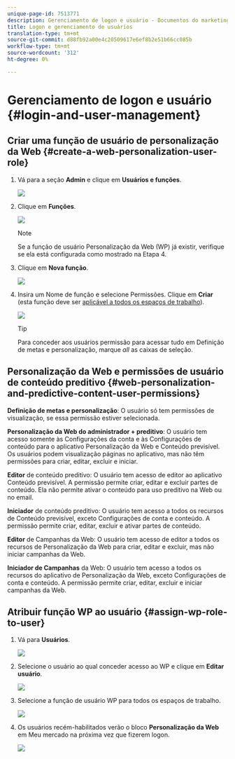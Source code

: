 ```yaml
---
unique-page-id: 7513771
description: Gerenciamento de logon e usuário - Documentos do marketing - Documentação do produto
title: Logon e gerenciamento de usuários
translation-type: tm+mt
source-git-commit: d88fb92a00e4c20509617e6ef8b2e51b66cc085b
workflow-type: tm+mt
source-wordcount: '312'
ht-degree: 0%

---
```



# Gerenciamento de logon e usuário {#login-and-user-management}

## Criar uma função de usuário de personalização da Web {#create-a-web-personalization-user-role}

1. Vá para a seção **Admin** e clique em **Usuários e funções**.

   ![](assets/image2015-4-28-19-3a50-3a49.png)

1. Clique em **Funções**.

   ![](assets/image2015-4-28-19-3a57-3a58.png)

   >[!NOTE]
   >
   >Se a função de usuário Personalização da Web (WP) já existir, verifique se ela está configurada como mostrado na Etapa 4.

1. Clique em **Nova função**.

   ![](assets/three-1.png)

1. Insira um Nome de função e selecione Permissões. Clique em **Criar** (esta função deve ser [aplicável a todos os espaços de trabalho](http://docs.marketo.com/display/DOCS/Managing+Marketo+Users#ManagingMarketoUsers-CreateUsers)).

   ![](assets/four.png)

   >[!TIP]
   >
   >Para conceder aos usuários permissão para acessar tudo em Definição de metas e personalização, marque *all* as caixas de seleção.

## Personalização da Web e permissões de usuário de conteúdo preditivo {#web-personalization-and-predictive-content-user-permissions}

**Definição de metas e personalização**: O usuário só tem permissões de visualização, se essa permissão estiver selecionada.

**Personalização da Web do administrador + preditivo**: O usuário tem acesso somente às Configurações da conta e às Configurações de conteúdo para o aplicativo Personalização da Web e Conteúdo previsível. Os usuários podem visualização páginas no aplicativo, mas não têm permissões para criar, editar, excluir e iniciar.

**Editor** de conteúdo preditivo: O usuário tem acesso de editor ao aplicativo Conteúdo previsível. A permissão permite criar, editar e excluir partes de conteúdo. Ela não permite ativar o conteúdo para uso preditivo na Web ou no email.

**Iniciador** de conteúdo preditivo: O usuário tem acesso a todos os recursos de Conteúdo previsível, exceto Configurações de conta e conteúdo. A permissão permite criar, editar, excluir e ativar partes de conteúdo.

**Editor** de Campanhas da Web: O usuário tem acesso de editor a todos os recursos de Personalização da Web para criar, editar e excluir, mas não iniciar campanhas da Web.

**Iniciador de Campanhas** da Web: O usuário tem acesso a todos os recursos do aplicativo de Personalização da Web, exceto Configurações de conta e conteúdo. A permissão permite criar, editar, excluir e iniciar campanhas da Web.

## Atribuir função WP ao usuário {#assign-wp-role-to-user}

1. Vá para **Usuários**.

   ![](assets/image2015-4-29-11-3a31-3a3.png)

1. Selecione o usuário ao qual conceder acesso ao WP e clique em **Editar usuário**.

   ![](assets/image2015-4-29-11-3a38-3a46.png)

1. Selecione a função de usuário WP para todos os espaços de trabalho.

   ![](assets/seven.png)

1. Os usuários recém-habilitados verão o bloco **Personalização da Web** em Meu mercado na próxima vez que fizerem logon.

   ![](assets/eight.png)
